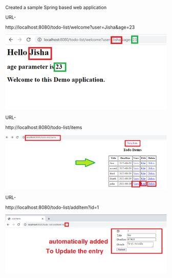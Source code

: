 Created a sample Spring based web application

URL-

http://localhost:8080/todo-list/welcome?user=Jisha&age=23

<img src="/images/page3.png" alt="Loaded application"/>



URL-

http://localhost:8080/todo-list/items


<img src="/images/page1.png" alt="Loaded application"/>


URL-

http://localhost:8080/todo-list/addItem?id=1

<img src="/images/page4.png" alt="Loaded application"/>



